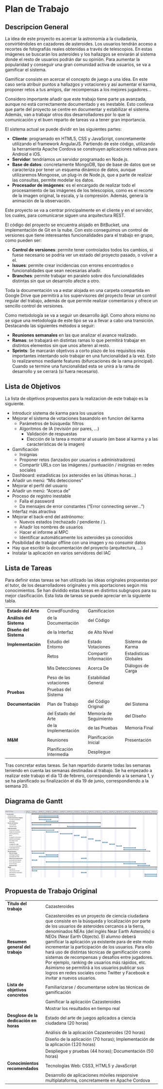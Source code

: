 # Plan de Trabajo

## Descripcion General

La idea de este proyecto es acercar la astronomía a la ciudadanía, convirtiéndoles en cazadores de asteroides. Los usuarios tendrán acceso a recortes de fotografiás reales obtenidas a través de telescopios. En estas imágenes se buscarán los asteroides y los hallazgos se enviarán al sistema donde el resto de usuarios podrán dar su opinión. Para aumentar la popularidad y conseguir una gran comunidad activa de usuarios, se va a gamificar el sistema.

Gamificar consiste en acercar el concepto de juego a una idea. En este caso sería atribuir puntos a hallazgos y votaciones y así aumentar el karma, proponer retos a tus amigos, dar recompensas a los mejores jugadores…

Considero importante añadir que este trabajo tiene parte ya avanzada, aunque no está correctamente documentado y es inestable. Esto conlleva que parte del proyecto se centre en documentar y estabilizar el sistema. Además, van a trabajar otros dos desarrolladores por lo que la comunicación y el buen reparto de tareas va a tener gran importancia.

El sistema actual se puede dividir en las siguientes partes:

+ **Cliente**: programado en HTML5, CSS y JavaScript, concretamente utilizando el framework AngularJS. Partiendo de este código, utilizando la herramienta Apache Cordova se construyen aplicaciones nativas para Android e iOS. 
+ **Servidor**: tendríamos un servidor programado en Node.js.
+ **Base de datos**: concretamente MongoDB, tipo de base de datos que se caracteriza por tener un esquema dinámico de datos, aunque utilizaremos Mongoose, un plug-in de Node.js, que a parte de realizar las consultas, permite modelar los datos.
+ **Procesador de imágenes**: es el encargado de realizar todo el procesamiento de las imágenes de los telescopios, como es el recorte de la imagen original, la escala, y la compresión. Además, genera la animación de la observación.

Este proyecto se va a centrar principalmente en el cliente y en el servidor, los cuales, para comunicarse siguen una arquitectura REST.

El código del proyecto se encuentra alojado en BitBucket, una implementación de Git en la nube. Con esto conseguimos un control de versiones que tiene interesantes funcionalidades para el trabajo en grupo, como pueden ser:

+ **Control de versiones**: permite tener controlados todos los cambios, si fuese necesario se podría ver un estado del proyecto pasado, o volver a el.
+ **Issues**: permite crear incidencias con errores encontrados o funcionalidades que sean necesarias añadir.
+ **Branches**: permite trabajar en paralelo sobre dos funcionalidades distintas sin que un desarrollo afecte a otro.
 
Toda la documentación va a estar alojada en una carpeta compartida en Google Drive que permitirá a los supervisores del proyecto llevar un control regular del trabajo, además de que permite realizar comentarios y ofrece un sencillo control de versiones.

Como metodología se va a seguir un desarrollo ágil. Como ahora mismo no se sigue una metodología de este tipo se va a llevar a cabo una transición. Destacando las siguientes métodos a seguir:

+ **Reuniones semanales** en las que analizar el avance realizado.
+ **Ramas**: se trabajará en distintas ramas lo que permitirá trabajar en distintos elementos sin que unos alteren al resto.
+ **Sprints**: Se marcarán objetivos a corto plazo de los requisitos más importantes intentando solo trabajar en una funcionalidad a la vez. Esto lo realizaremos mediante features (bifurcaciones de la rama principal). Cuando se termine una funcionalidad esta se unirá a la rama de desarrollo y se cerrará (si fuera necesario).

## Lista de Objetivos

La lista de objetivos propuestos para la realizacion de este trabajo es la siguiente.

+ Introducir sistema de karma para los usuarios
+ Mejorar el sistema de votaciones basandolo en funcion del karma
    + Parámetros de búsqueda: filtros
    + Algoritmos de IA (revisión por pares, …)
        + Validación de respuestas
        + Elección de la tarea a mostrar al usuario (en base al karma y a las características de la imagen)
+ Gamificación
    + Insignias
    + Proponer retos (lanzados por usuarios o administradores)
    + Compartir URLs con las imágenes / puntuación / insignias en redes sociales
+ Dashboard: estadísticas (xx asteroides en las últimas horas…)
+ Añadir un menú: “Mis detecciones” 
+ Mejorar el perfil del usuario
+ Añadir un menú: “Acerca de”
+ Proceso de registro inestable
    + Falla el password
    + Da mensajes de error constantes (“Error connecting server…”)
+ Interfaz más atractiva
+ Mejorar el back-end del astrónomo:
    + Nuevos estados (rechazado / pendiente / ).
    + Añadir los nombres de usuarios 
    + Hacer el informe al MPC
    + Identificar automáticamente los asteroides ya conocidos
+ Posibilidad de trabajar offline con una imagen y no consumir datos
+ Hay que escribir la documentación del proyecto (arquitectura, …)
+ Instalar la aplicación en varios servidores del IAC

## Lista de Tareas

Para definir estas tareas se han utilizado las ideas originales propuestas por el tutor, de los desarrolladores originales y mis aportaciones según mis conocimientos.
Se han dividido estas tareas  en distintos subgrupos para su mejor clasificación. Esta lista de tareas se puede apreciar en la siguiente tabla.

|                          |                               |                       |                       |
| ------------------------ | ----------------------------- |---------------------- | --------------------- |
| **Estado del Arte**      | CrowdFounding                 | Gamificacion                                  |
| **Análisis del Sistema** | de la Documentación           | del Código                                    |
| **Diseño del Sistema**   | de la Interfaz                | de Alto Nivel                                 |
| **Implementación**       | Estudio del Entorno           | Estado Votaciones     | Sistema de Karma      |
|                          | Retos                         | Compartir Información | Estadísticas Globales |
|                          | Mis Detecciones               | Acerca De             | Diálogos de Carga     |
|                          | Peso de las votaciones        | Estabilidad General                           |
| **Pruebas**              | Pruebas del Sistema                                                           |
| **Documentación**        | Plan de Trabajo               | del Código Original   | del Sistema           |
|                          | del Estado del Arte           | Memoria de Seguimiento| del Diseño            |
|                          | de la Implementación          | de las Pruebas        | Memoria Final         |
| **M&M**                  | Reuniones                     | Planificación Inicial | Presentación          |
|                          | Planificación Intermedia      | Despliegue                                    |



Tras concretar estas tareas. Se han repartido durante todas las semanas teniendo en cuenta las semanas destinadas al trabajo. Se ha empezado a realizar este trabajo el día 13 de febrero, correspondiendo a la semana 1, y se ha planificado su finalización el día 19 de junio, correspondiendo a la semana 20.

## Diagrama de Gantt

![Plan de Trabajo](imgs/planDeTrabajo.png?raw=true "Plan de Trabajo")

## Propuesta de Trabajo Original

|                                        |                                                                                                |
| -------------------------------------- | ---------------------------------------------------------------------------------------------- |
| **Título del trabajo**                 | Cazasteroides                                                                                  |
| **Resumen general del trabajo**        | Cazasteroides es un proyecto de ciencia ciudadana que consiste en la búsqueda y localización por parte de los usuarios de asteroides cercanos a la tierra, denominados NEAs (del inglés Near Earth Asteroids) o NEOs (Near Earth Objects). El alumno deberá gamificar la aplicación ya existente para de este modo incrementar la participación de los usuarios. Para ello hará uso de distintas técnicas de gamificación como sistemas de recompensas y desafíos entre jugadores. Por ejemplo, ranking de usuarios más rápidos, etc. Asimismo se permitirá a los usuarios publicar sus logros en redes sociales como Twitter y Facebook e invitar a nuevos usuarios.
| **Lista de objetivos concretos**       | Familiarizarse / documentarse sobre las técnicas de gamificación                               |
|                                        | Gamificar la aplicación Cazasteroides                                                          |
|                                        | Mostrar los resultados en tiempo real                                                          |
| **Desglose de la dedicación en horas** | Estado del arte de juegos aplicados a ciencia ciudadana (20 horas)                             |
|                                        | Análisis de la aplicación Cazasteroides (20 horas)                                             |
|                                        | Diseño de la aplicación (70 horas); Implementación de la aplicación (120 horas)                |
|                                        | Despliegue y pruebas (44 horas); Documentación (50 horas)                                      |
| **Conocimientos  recomendados**        | Tecnologías Web: CSS3, HTML5 y JavaScript                                                      |
|                                        | Desarrollo de aplicaciones móviles responsive multiplataforma, concretamente en Apache Cordova |
